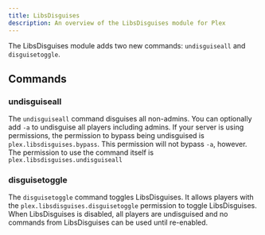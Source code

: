 ```yaml
---
title: LibsDisguises
description: An overview of the LibsDisguises module for Plex
---
```


The LibsDisguises module adds two new commands: `undisguiseall` and `disguisetoggle`.

## Commands

### undisguiseall

The `undisguiseall` command disguises all non-admins. You can optionally add `-a` to undisguise all players including
admins. If your server is using permissions, the permission to bypass being undisguised is `plex.libsdisguises.bypass`.
This permission will not bypass `-a`, however. The permission to use the command itself is
`plex.libsdisguises.undisguiseall`

### disguisetoggle

The `disguisetoggle` command toggles LibsDisguises. It allows players with the `plex.libsdisguises.disguisetoggle`
permission to toggle LibsDisguises. When LibsDisguises is disabled, all players are undisguised and no commands from
LibsDisguises can be used until re-enabled.
